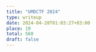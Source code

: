```yaml
---
title: "UMDCTF 2024"
type: writeup
date: 2024-04-28T01:03:27+03:00
place: 19
total: 560
draft: false
---
```

